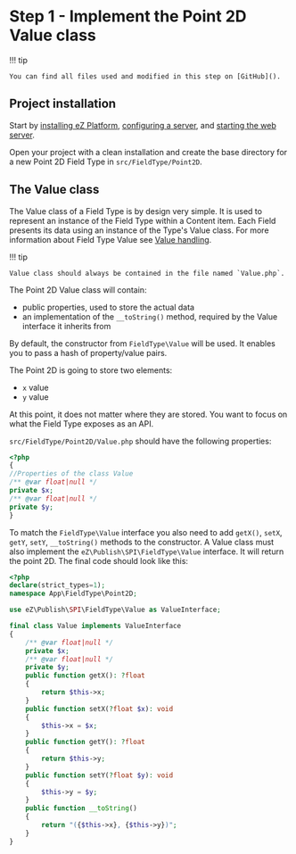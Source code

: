 # Step 1 - Implement the Point 2D Value class

!!! tip

    You can find all files used and modified in this step on [GitHub]().

## Project installation

Start by [installing eZ Platform](../../getting_started/install_ez_platform/), [configuring a server](../../getting_started/requirements/),
and [starting the web server](../../getting_started/install_ez_platform/#use-phps-built-in-server).
 
Open your project with a clean installation and create the base directory for a new Point 2D Field Type in `src/FieldType/Point2D`.

## The Value class

The Value class of a Field Type is by design very simple.
It is used to represent an instance of the Field Type within a Content item.
Each Field presents its data using an instance of the Type's Value class.
For more information about Field Type Value see [Value handling](../../api/field_type_type_and_value/#value-handling).

!!! tip

    Value class should always be contained in the file named `Value.php`.

The Point 2D Value class will contain:

- public properties, used to store the actual data
- an implementation of the `__toString()` method, required by the Value interface it inherits from

By default, the constructor from `FieldType\Value` will be used.
It enables you to pass a hash of property/value pairs.

The Point 2D is going to store two elements:

- `x` value
- `y` value

At this point, it does not matter where they are stored. You want to focus on what the Field Type exposes as an API.

`src/FieldType/Point2D/Value.php` should have the following properties:

```php
<?php
{
//Properties of the class Value
/** @var float|null */
private $x;
/** @var float|null */
private $y;
}
```

To match the `FieldType\Value` interface you also need to add `getX()`,  `setX`, `getY`, `setY`, `__toString()` methods to the constructor.
A Value class must also implement the `eZ\Publish\SPI\FieldType\Value` interface.
It will return the point 2D.
The final code should look like this:

```php
<?php
declare(strict_types=1);
namespace App\FieldType\Point2D;

use eZ\Publish\SPI\FieldType\Value as ValueInterface;

final class Value implements ValueInterface
{
    /** @var float|null */
    private $x;
    /** @var float|null */
    private $y;
    public function getX(): ?float
    {
        return $this->x;
    }
    public function setX(?float $x): void
    {
        $this->x = $x;
    }
    public function getY(): ?float
    {
        return $this->y;
    }
    public function setY(?float $y): void
    {
        $this->y = $y;
    }
    public function __toString()
    {
        return "({$this->x}, {$this->y})";
    }
}
```
